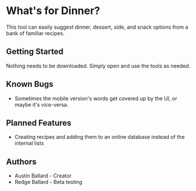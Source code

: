 # What's for Dinner?

This tool can easily suggest dinner, dessert, side, and snack options from a bank of familiar
recipes.

## Getting Started
Nothing needs to be downloaded. Simply open and use the tools as needed.

## Known Bugs
- Sometimes the mobile version's words get covered up by the UI, or maybe it's vice-versa.

## Planned Features
- Creating recipes and adding them to an online database instead of the internal lists

## Authors
- Austin Ballard - Creator
- Redge Ballard - Beta testing